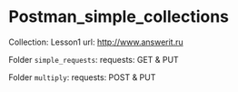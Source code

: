 # Postman_simple_collections

Collection: Lesson1
url: http://www.answerit.ru

Folder `simple_requests`:
  requests: GET & PUT  
  
Folder `multiply`:
  requests: POST & PUT
